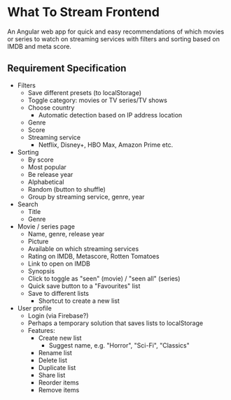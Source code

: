 # What To Stream Frontend
An Angular web app for quick and easy recommendations of which movies or series to watch on streaming services with filters and sorting based on IMDB and meta score.

## Requirement Specification
- Filters
  - Save different presets (to localStorage)
  - Toggle category: movies or TV series/TV shows
  - Choose country
    - Automatic detection based on IP address location
  - Genre
  - Score
  - Streaming service
    - Netflix, Disney+, HBO Max, Amazon Prime etc.
- Sorting
  - By score
  - Most popular
  - Be release year
  - Alphabetical
  - Random (button to shuffle)
  - Group by streaming service, genre, year
- Search
  - Title
  - Genre
- Movie / series page
  - Name, genre, release year
  - Picture
  - Available on which streaming services
  - Rating on IMDB, Metascore, Rotten Tomatoes
  - Link to open on IMDB
  - Synopsis
  - Click to toggle as "seen" (movie) / "seen all" (series)
  - Quick save button to a "Favourites" list
  - Save to different lists
    - Shortcut to create a new list
- User profile
  - Login (via Firebase?)
  - Perhaps a temporary solution that saves lists to localStorage
  - Features:
      - Create new list
        - Suggest name, e.g. "Horror", "Sci-Fi", "Classics"
      - Rename list
      - Delete list
      - Duplicate list
      - Share list
      - Reorder items
      - Remove items
